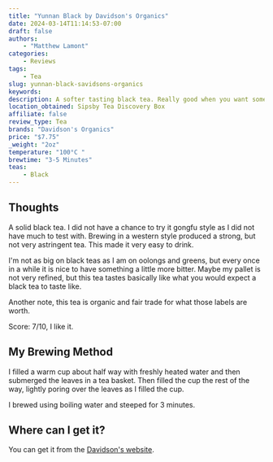 ```yaml
---
title: "Yunnan Black by Davidson's Organics"
date: 2024-03-14T11:14:53-07:00
draft: false
authors: 
    - "Matthew Lamont"
categories: 
    - Reviews
tags: 
    - Tea
slug: yunnan-black-savidsons-organics
keywords:
description: A softer tasting black tea. Really good when you want something strong, but not too astringent.
location_obtained: Sipsby Tea Discovery Box
affiliate: false
review_type: Tea
brands: "Davidson's Organics"
price: "$7.75"
_weight: "2oz"
temperature: "100°C "
brewtime: "3-5 Minutes"
teas: 
    - Black
---
```


## Thoughts

A solid black tea. I did not have a chance to try it gongfu style as I did not have much to test with. Brewing in a western style produced a strong, but not very astringent tea. This made it very easy to drink.

I'm not as big on black teas as I am on oolongs and greens, but every once in a while it is nice to have something a little more bitter. Maybe my pallet is not very refined, but this tea tastes basically like what you would expect a black tea to taste like.

Another note, this tea is organic and fair trade for what those labels are worth.

Score: 7/10, I like it.

## My Brewing Method

I filled a warm cup about half way with freshly heated water and then submerged the leaves in a tea basket. Then filled the cup the rest of the way, lightly poring over the leaves as I filled the cup. 

I brewed using boiling water and steeped for 3 minutes.

## Where can I get it?

You can get it from the [Davidson's website](https://www.davidsonstea.com/Yunnan_Black_Loose_Leaf.aspx/).
